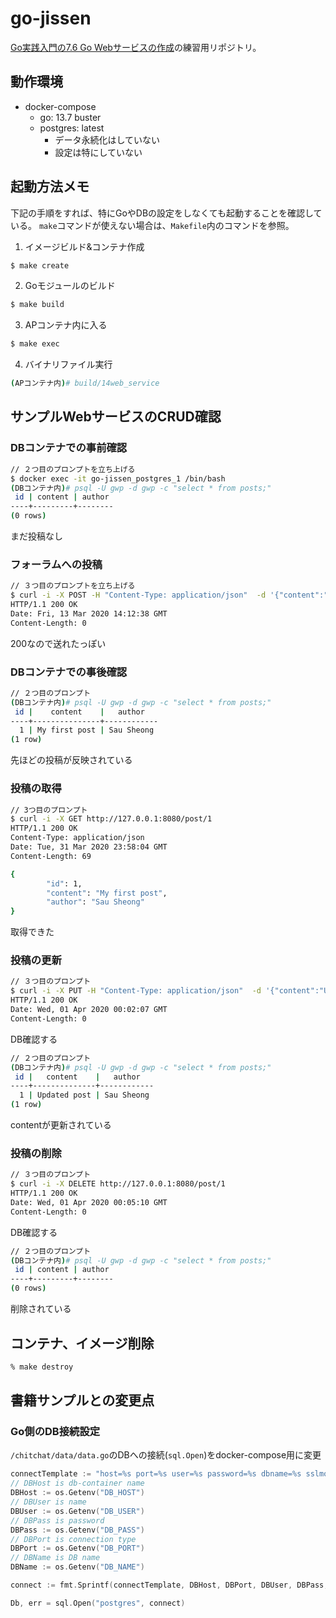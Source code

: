 # go-jissen

[Go実践入門の7.6 Go Webサービスの作成](https://github.com/mushahiroyuki/gowebprog/tree/master/ch07/14web_service)の練習用リポジトリ。

## 動作環境

* docker-compose
  * go: 13.7 buster
  * postgres: latest
    * データ永続化はしていない
    * 設定は特にしていない


## 起動方法メモ

下記の手順をすれば、特にGoやDBの設定をしなくても起動することを確認している。
`make`コマンドが使えない場合は、`Makefile`内のコマンドを参照。

1. イメージビルド&コンテナ作成
```bash
$ make create
```

2. Goモジュールのビルド
```bash
$ make build
```

3. APコンテナ内に入る
```bash
$ make exec
```

4. バイナリファイル実行
```bash
(APコンテナ内)# build/14web_service
```

## サンプルWebサービスのCRUD確認

### DBコンテナでの事前確認

```bash
// ２つ目のプロンプトを立ち上げる
$ docker exec -it go-jissen_postgres_1 /bin/bash
(DBコンテナ内)# psql -U gwp -d gwp -c "select * from posts;"
 id | content | author 
----+---------+--------
(0 rows)
```

まだ投稿なし

### フォーラムへの投稿

```bash
// ３つ目のプロンプトを立ち上げる
$ curl -i -X POST -H "Content-Type: application/json"  -d '{"content":"My first post","author":"Sau Sheong"}' http://127.0.0.1:8080/post/
HTTP/1.1 200 OK
Date: Fri, 13 Mar 2020 14:12:38 GMT
Content-Length: 0

```

200なので送れたっぽい

### DBコンテナでの事後確認

```bash
// ２つ目のプロンプト
(DBコンテナ内)# psql -U gwp -d gwp -c "select * from posts;"
 id |    content    |   author   
----+---------------+------------
  1 | My first post | Sau Sheong
(1 row)
```

先ほどの投稿が反映されている

### 投稿の取得

```bash
// 3つ目のプロンプト
$ curl -i -X GET http://127.0.0.1:8080/post/1
HTTP/1.1 200 OK
Content-Type: application/json
Date: Tue, 31 Mar 2020 23:58:04 GMT
Content-Length: 69

{
		"id": 1,
		"content": "My first post",
		"author": "Sau Sheong"
}
```

取得できた

### 投稿の更新

```bash
// ３つ目のプロンプト
$ curl -i -X PUT -H "Content-Type: application/json"  -d '{"content":"Updated post","author":"Sau heong"}' http://127.0.0.1:8080/post/1
HTTP/1.1 200 OK
Date: Wed, 01 Apr 2020 00:02:07 GMT
Content-Length: 0


```

DB確認する

```bash
// ２つ目のプロンプト
(DBコンテナ内)# psql -U gwp -d gwp -c "select * from posts;"
 id |   content    |   author   
----+--------------+------------
  1 | Updated post | Sau Sheong
(1 row)

```

contentが更新されている

### 投稿の削除

```bash
// ３つ目のプロンプト
$ curl -i -X DELETE http://127.0.0.1:8080/post/1
HTTP/1.1 200 OK
Date: Wed, 01 Apr 2020 00:05:10 GMT
Content-Length: 0

```

DB確認する

```bash
// ２つ目のプロンプト
(DBコンテナ内)# psql -U gwp -d gwp -c "select * from posts;"
 id | content | author 
----+---------+--------
(0 rows)

```

削除されている

## コンテナ、イメージ削除

```bash
% make destroy
```

## 書籍サンプルとの変更点

### Go側のDB接続設定

`/chitchat/data/data.go`のDBへの接続(`sql.Open`)をdocker-compose用に変更

```go
connectTemplate := "host=%s port=%s user=%s password=%s dbname=%s sslmode=disable"
// DBHost is db-container name
DBHost := os.Getenv("DB_HOST")
// DBUser is name
DBUser := os.Getenv("DB_USER")
// DBPass is password
DBPass := os.Getenv("DB_PASS")
// DBPort is connection type
DBPort := os.Getenv("DB_PORT")
// DBName is DB name
DBName := os.Getenv("DB_NAME")

connect := fmt.Sprintf(connectTemplate, DBHost, DBPort, DBUser, DBPass, DBName)

Db, err = sql.Open("postgres", connect)
```

